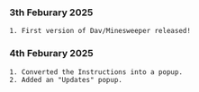 ### 3th Feburary 2025

    1. First version of Dav/Minesweeper released!

### 4th Feburary 2025

    1. Converted the Instructions into a popup.
    2. Added an "Updates" popup.
